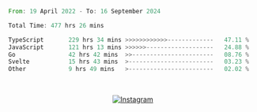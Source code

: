 <!--START_SECTION:waka-->

```rust
From: 19 April 2022 - To: 16 September 2024

Total Time: 477 hrs 26 mins

TypeScript       229 hrs 34 mins >>>>>>>>>>>>-------------   47.11 %
JavaScript       121 hrs 13 mins >>>>>>-------------------   24.88 %
Go               42 hrs 42 mins  >>-----------------------   08.76 %
Svelte           15 hrs 43 mins  >------------------------   03.23 %
Other            9 hrs 49 mins   >------------------------   02.02 %
```

<!--END_SECTION:waka-->


<!-- &nbsp;<div align="center">
  [![Spotify](https://supakorn-spotify.vercel.app/api/spotify?background_color=0d1117&border_color=ffffff)](https://open.spotify.com/user/314ljfgc3h2e3vrqtbm3tq35t5zq?si=f93b8de147494e3a)  
</div>
-->

&nbsp;<div align="center">
  [![Instagram](https://img.shields.io/badge/Instagram-E4405F?style=for-the-badge&logo=instagram&logoColor=white)](https://www.instagram.com/supakornigm/)
</div>


